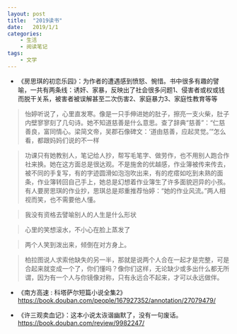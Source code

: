 ```yaml
---
layout: post
title:  "2019读书"
date:   2019/1/1 
categories: 
    - 生活 
    - 阅读笔记
tags:
    - 文学
---
```

* 《房思琪的初恋乐园》：为作者的遭遇感到愤怒、惋惜。书中很多有趣的譬喻，一共有两条线：诱奸、家暴，反映出了社会很多问题1、侵害者或权或钱而脱干关系，被害者被误解甚至二次伤害2、家庭暴力3、家庭性教育等等

>怡婷听说了，心里直发寒。像是一只手伸进她的肚子，擦亮一支火柴，肚子内壁寥寥刻了几句诗。她不知道慈善是什么意思。查了辞典“慈善”：“仁慈善良，富同情心。梁简文帝，吴郡石像碑文：‘道由慈善，应起灵觉。’”怎么看，都跟妈妈们说的不一样

>功课只有她教别人，笔记给人抄，帮写毛笔字、做劳作，也不用别人跑合作社来换。她在这方面总是很达观。不是施舍的优越感，作业簿被传来传去，被不同的手复写，有的字迹圆滑如泡泡吹出来，有的疙瘩如吃到未熟的面条，作业簿转回自己手上，她总是幻想着作业簿生了许多面貌迥异的小孩。有人要房思琪的作业抄，思琪总是郑重推荐怡婷：“她的作业风流。”两人相视而笑，也不需要他人懂。

>我没有资格去譬喻别人的人生是什么形状

>心里的笑想滚水，不小心在脸上蒸发了

>两个人笑到泼出来，倾倒在对方身上。

>柏拉图说人求索他缺失的另一半，那就是说两个人合在一起才是完整，可是合起来就变成一个了，你们懂吗？像你们这样，无论缺少或多出什么都无所谓，因为有一个人与你镜像对称，只有永远合不起来，才可以永远做伴。


* 《南方高速 : 科塔萨尔短篇小说全集2》<https://book.douban.com/people/167927352/annotation/27079479/>

* 《许三观卖血记》：这本小说太诙谐幽默了，没有一句废话。<https://book.douban.com/review/9982247/>